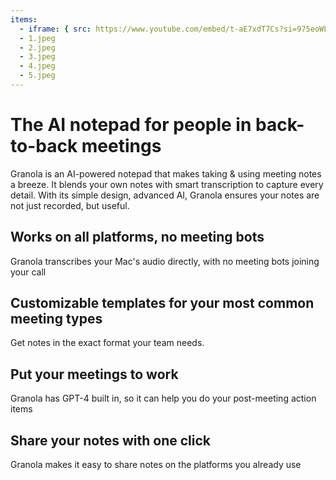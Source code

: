 ```yaml
---
items:
  - iframe: { src: https://www.youtube.com/embed/t-aE7xdT7Cs?si=975eoWL7ZL_zybXl }
  - 1.jpeg
  - 2.jpeg
  - 3.jpeg
  - 4.jpeg
  - 5.jpeg
---
```


# The AI notepad for people in back-to-back meetings

Granola is an AI-powered notepad that makes taking & using meeting notes a breeze. It blends your own notes with smart transcription to capture every detail. With its simple design, advanced AI, Granola ensures your notes are not just recorded, but useful.

## Works on all platforms, no meeting bots

Granola transcribes your Mac's audio directly, with no meeting bots joining your call

## Customizable templates for your most common meeting types

Get notes in the exact format your team needs.

## Put your meetings to work

Granola has GPT-4 built in, so it can help you do your post-meeting action items

## Share your notes with one click

Granola makes it easy to share notes on the platforms you already use

